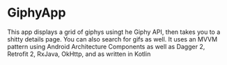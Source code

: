 # GiphyApp

This app displays a grid of giphys usingt he Giphy API, then takes you to a shitty details page. You can also search for gifs as well. It uses an MVVM pattern using Android Architecture Components as well as Dagger 2, Retrofit 2, RxJava, OkHttp, and as written in Kotlin
